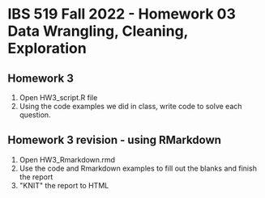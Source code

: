 # IBS 519 Fall 2022 - Homework 03 Data Wrangling, Cleaning, Exploration

## Homework 3

1. Open HW3_script.R file
2. Using the code examples we did in class, write code to solve each question.

## Homework 3 revision - using RMarkdown

1. Open HW3_Rmarkdown.rmd
2. Use the code and Rmarkdown examples to fill out the blanks and finish the report
3. "KNIT" the report to HTML



